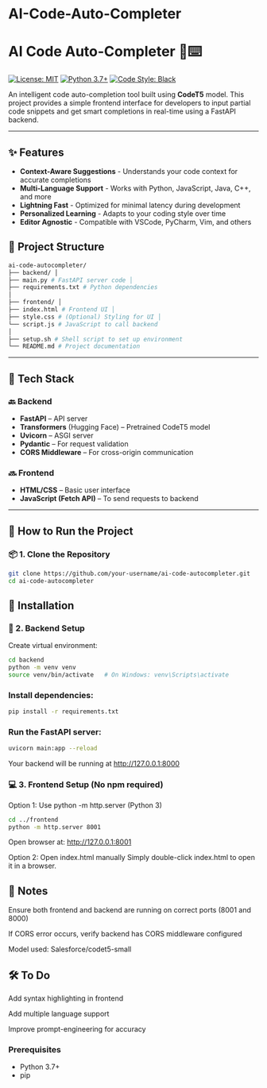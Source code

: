 # AI-Code-Auto-Completer
# AI Code Auto-Completer 🤖⌨️  

[![License: MIT](https://img.shields.io/badge/License-MIT-blue.svg)](LICENSE)
[![Python 3.7+](https://img.shields.io/badge/Python-3.7%2B-blue)](https://www.python.org/)
[![Code Style: Black](https://img.shields.io/badge/code%20style-black-000000.svg)](https://github.com/psf/black)

An intelligent code auto-completion tool built using **CodeT5** model. This project provides a simple frontend interface for developers to input partial code snippets and get smart completions in real-time using a FastAPI backend.

---
## ✨ Features

- **Context-Aware Suggestions** - Understands your code context for accurate completions
- **Multi-Language Support** - Works with Python, JavaScript, Java, C++, and more
- **Lightning Fast** - Optimized for minimal latency during development
- **Personalized Learning** - Adapts to your coding style over time
- **Editor Agnostic** - Compatible with VSCode, PyCharm, Vim, and others

## 📁 Project Structure
```bash
ai-code-autocompleter/
├── backend/ │
├── main.py # FastAPI server code │
├── requirements.txt # Python dependencies
│
├── frontend/ │
├── index.html # Frontend UI │
├── style.css # (Optional) Styling for UI │
└── script.js # JavaScript to call backend
│
├── setup.sh # Shell script to set up environment
└── README.md # Project documentation
```

---

## 🧰 Tech Stack

### 🔙 Backend
- **FastAPI** – API server
- **Transformers** (Hugging Face) – Pretrained CodeT5 model
- **Uvicorn** – ASGI server
- **Pydantic** – For request validation
- **CORS Middleware** – For cross-origin communication

### 🔜 Frontend
- **HTML/CSS** – Basic user interface
- **JavaScript (Fetch API)** – To send requests to backend

---

## 🚀 How to Run the Project

### 📦 1. Clone the Repository

```bash
git clone https://github.com/your-username/ai-code-autocompleter.git
cd ai-code-autocompleter
```
## 🚀 Installation
### 🧠 2. Backend Setup
Create virtual environment:
```bash
cd backend
python -m venv venv
source venv/bin/activate   # On Windows: venv\Scripts\activate
```
### Install dependencies:
```bash
pip install -r requirements.txt
```
### Run the FastAPI server:
```bash
uvicorn main:app --reload
```
Your backend will be running at http://127.0.0.1:8000
### 💻 3. Frontend Setup (No npm required)
Option 1: Use python -m http.server (Python 3)
```bash
cd ../frontend
python -m http.server 8001
```
Open browser at: http://127.0.0.1:8001

Option 2: Open index.html manually
Simply double-click index.html to open it in a browser.
## 📌 Notes
Ensure both frontend and backend are running on correct ports (8001 and 8000)

If CORS error occurs, verify backend has CORS middleware configured

Model used: Salesforce/codet5-small

## 🛠️ To Do
 Add syntax highlighting in frontend

 Add multiple language support

 Improve prompt-engineering for accuracy

### Prerequisites
- Python 3.7+
- pip

